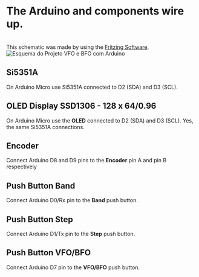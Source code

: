 <H1>The Arduino and components wire up.</H1>
<BR>
This schematic was made by using the <a href="http://fritzing.org/home/">Fritzing Software</a>.  

 <img src="https://github.com/pu2clr/VFO_BFO_OLED_ARDUINO/blob/master/schematic/vfobfo_schematic_fritzing_image.jpg" alt="Esquema do Projeto VFO e BFO com Arduino">

<H2>Si5351A</H2>
<P>On Arduino Micro use Si5351A connected to D2 (SDA) and  D3 (SCL).</P>
<H2>OLED Display SSD1306 - 128 x 64/0.96</H2>
<P>On Arduino Micro use the <B>OLED</B> connected to D2 (SDA) and  D3 (SCL). Yes, the same Si5351A connections.</P>
<H2>Encoder</H2>
<P> Connect Arduino D8 and D9 pins to the <B>Encoder</B> pin A and pin B respectively </P> 

<H2>Push Button Band</H2>
<P> Connect Arduino D0/Rx pin to the <B>Band</B> push button.</P> 

<H2>Push Button Step</H2>
<P> Connect Arduino D1/Tx pin to the <B>Step</B> push button.</P> 

<H2>Push Button VFO/BFO</H2>
<P> Connect Arduino D7 pin to the <B>VFO/BFO</B> push button.</P> 
